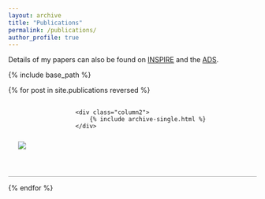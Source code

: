 ```yaml
---
layout: archive
title: "Publications"
permalink: /publications/
author_profile: true
---
```


<style>
  .row {
    display: flex;
    align-items: flex-start;       /* aligns first lines of text */
    border-bottom: 1px solid #aaa;  /* horizontal line below each row */
    padding-top: 0.1em;    /* slightly smaller */
	padding-bottom: 2.5em; /* slightly larger */
  }

  .column1 {
    width: 25%;
    padding: 5px;
  }

  .column2 {
    width: 75%;
    padding: 5px;
  }

  .column1 > *:first-child,
  .column2 > *:first-child {
    margin-top: 0;
  }

  .column1 p,
  .column2 p {
    margin: 0;
  }

  .column1 p + p,
  .column2 p + p {
    margin-top: 0.2em;
  }
  
	.image-container {
		padding-top:75px;
		padding-right: 15px;
		padding-bottom: 15px;
		padding-left: 15px;
	}
</style>


Details of my papers can also be found on [INSPIRE](https://inspirehep.net/authors/2750523?ui-citation-summary=true) and the [ADS](https://ui.adsabs.harvard.edu/search/q=author%3A%22Whittall%2C%20Christopher%22&sort=date%20desc%2C%20bibcode%20desc&p_=0).

{% include base_path %}

{% for post in site.publications reversed %}
<div class = "row">
	<div class="column1">
		<div class="image-container">
			<img src="{{post.illustration}}">
		</div>
	</div>
	
	<div class="column2">
		{% include archive-single.html %}
	</div>
</div>

{% endfor %}
